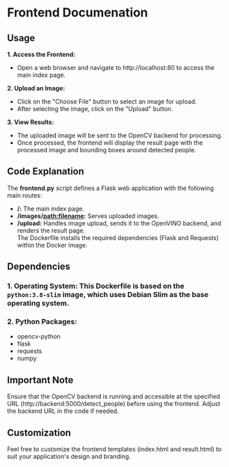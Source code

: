 # **Frontend Documenation** </br>

## Usage </br>
**1. Access the Frontend:** </br>
- Open a web browser and navigate to http://localhost:80 to access the main index page. </br>

**2. Upload an Image:** </br>
- Click on the "Choose File" button to select an image for upload. </br>
- After selecting the image, click on the "Upload" button. </br>

**3. View Results:** </br>
- The uploaded image will be sent to the OpenCV backend for processing. </br>
- Once processed, the frontend will display the result page with the processed image and bounding boxes around detected people. </br>

## **Code Explanation** </br>
The **frontend.py** script defines a Flask web application with the following main routes: </br>
- **/:** The main index page. </br>
- **/images/<path:filename>:** Serves uploaded images. </br>
- **/upload:** Handles image upload, sends it to the OpenVINO backend, and renders the result page. </br>
The Dockerfile installs the required dependencies (Flask and Requests) within the Docker image. </br>

## Dependencies
### 1. Operating System: This Dockerfile is based on the ```python:3.8-slim``` image, which uses Debian Slim as the base operating system.
### 2. Python Packages:
- opencv-python
- flask
- requests
- numpy

## **Important Note** </br>
Ensure that the OpenCV backend is running and accessible at the specified URL (http://backend:5000/detect_people) before using the frontend. Adjust the backend URL in the code if needed. </br>

## **Customization** </br>
Feel free to customize the frontend templates (index.html and result.html) to suit your application's design and branding. </br>

